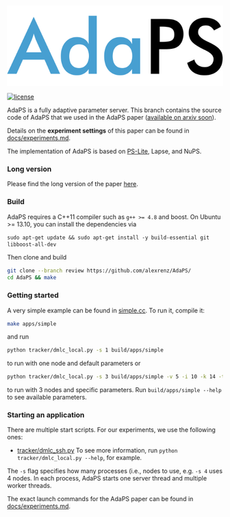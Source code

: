 ![logo](docs/adaps.svg?raw=true) 

[![license](docs/apache2.svg?raw=true)](./LICENSE)

AdaPS is a fully adaptive parameter server. This branch contains the source code of AdaPS that we used in the AdaPS paper ([available on arxiv soon](TODO)).

Details on the **experiment settings** of this paper can be found in [docs/experiments.md](docs/experiments.md).

The implementation of AdaPS is based on [PS-Lite](https://github.com/dmlc/ps-lite), Lapse, and NuPS.


### Long version

Please find the long version of the paper [here](long_version.pdf).

### Build

AdaPS requires a C++11 compiler such as `g++ >= 4.8` and boost. On Ubuntu >= 13.10, you
can install the dependencies via
```
sudo apt-get update && sudo apt-get install -y build-essential git libboost-all-dev
```

Then clone and build

```bash
git clone --branch review https://github.com/alexrenz/AdaPS/
cd AdaPS && make
```

### Getting started

A very simple example can be found in [simple.cc](apps/simple.cc). To run it, compile it:

```bash
make apps/simple
```

and run

```bash
python tracker/dmlc_local.py -s 1 build/apps/simple
```

to run with one node and default parameters or 

```bash
python tracker/dmlc_local.py -s 3 build/apps/simple -v 5 -i 10 -k 14 -t 4
```
to run with 3 nodes and specific parameters. Run `build/apps/simple --help` to see available parameters.


### Starting an application

There are multiple start scripts. For our experiments, we use the following ones:
- [tracker/dmlc_ssh.py](tracker/dmlc_ssh.py)
To see more information, run `python tracker/dmlc_local.py --help`, for example.

The `-s` flag specifies how many processes (i.e., nodes to use, e.g. `-s 4` uses 4 nodes. In each process, AdaPS starts one server thread and multiple worker threads. 

The exact launch commands for the AdaPS paper can be found in [docs/experiments.md](docs/experiments.md).
